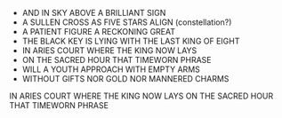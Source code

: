 - AND IN SKY ABOVE A BRILLIANT SIGN
- A SULLEN CROSS AS FIVE STARS ALIGN (constellation?)
- A PATIENT FIGURE A RECKONING GREAT
- THE BLACK KEY IS LYING WITH THE LAST KING OF EIGHT
- IN ARIES COURT WHERE THE KING NOW LAYS
- ON THE SACRED HOUR THAT TIMEWORN PHRASE
- WILL A YOUTH APPROACH WITH EMPTY ARMS
- WITHOUT GIFTS NOR GOLD NOR MANNERED CHARMS

IN ARIES COURT WHERE THE KING NOW LAYS
ON THE SACRED HOUR THAT TIMEWORN PHRASE

